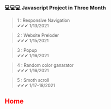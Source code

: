 ### 💻💻💻 Javascript Project in Three Month

> 1 : Responsive Navigation<br>
✔✔✔ 1/13/2021

> 2 : Website Preloder<br>
✔✔✔ 1/15/2021

> 3 : Popup <br>
✔✔✔ 1/16/2021

> 4 : Random color ganarator<br>
✔✔✔ 1/16/2021

> 5 : Smoth scroll<br>
✔✔✔ 1/17-18/2021


<h2 style="color:red;">Home</h2>




